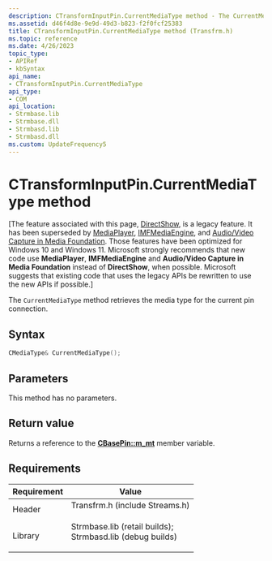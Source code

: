 ```yaml
---
description: CTransformInputPin.CurrentMediaType method - The CurrentMediaType method retrieves the media type for the current pin connection.
ms.assetid: d46f4d8e-9e9d-49d3-b823-f2f0fcf25383
title: CTransformInputPin.CurrentMediaType method (Transfrm.h)
ms.topic: reference
ms.date: 4/26/2023
topic_type: 
- APIRef
- kbSyntax
api_name: 
- CTransformInputPin.CurrentMediaType
api_type: 
- COM
api_location: 
- Strmbase.lib
- Strmbase.dll
- Strmbasd.lib
- Strmbasd.dll
ms.custom: UpdateFrequency5
---
```


# CTransformInputPin.CurrentMediaType method

\[The feature associated with this page, [DirectShow](/windows/win32/directshow/directshow), is a legacy feature. It has been superseded by [MediaPlayer](/uwp/api/Windows.Media.Playback.MediaPlayer), [IMFMediaEngine](/windows/win32/api/mfmediaengine/nn-mfmediaengine-imfmediaengine), and [Audio/Video Capture in Media Foundation](windows/win32/medfound/audio-video-capture-in-media-foundation). Those features have been optimized for Windows 10 and Windows 11. Microsoft strongly recommends that new code use **MediaPlayer**, **IMFMediaEngine** and **Audio/Video Capture in Media Foundation** instead of **DirectShow**, when possible. Microsoft suggests that existing code that uses the legacy APIs be rewritten to use the new APIs if possible.\]

The `CurrentMediaType` method retrieves the media type for the current pin connection.

## Syntax


```C++
CMediaType& CurrentMediaType();
```



## Parameters

This method has no parameters.

## Return value

Returns a reference to the [**CBasePin::m\_mt**](cbasepin-m-mt.md) member variable.

## Requirements



| Requirement | Value |
|--------------------|--------------------------------------------------------------------------------------------------------------------------------------------------------------------------------------------|
| Header<br/>  | <dl> <dt>Transfrm.h (include Streams.h)</dt> </dl>                                                                                  |
| Library<br/> | <dl> <dt>Strmbase.lib (retail builds); </dt> <dt>Strmbasd.lib (debug builds)</dt> </dl> |



 

 




